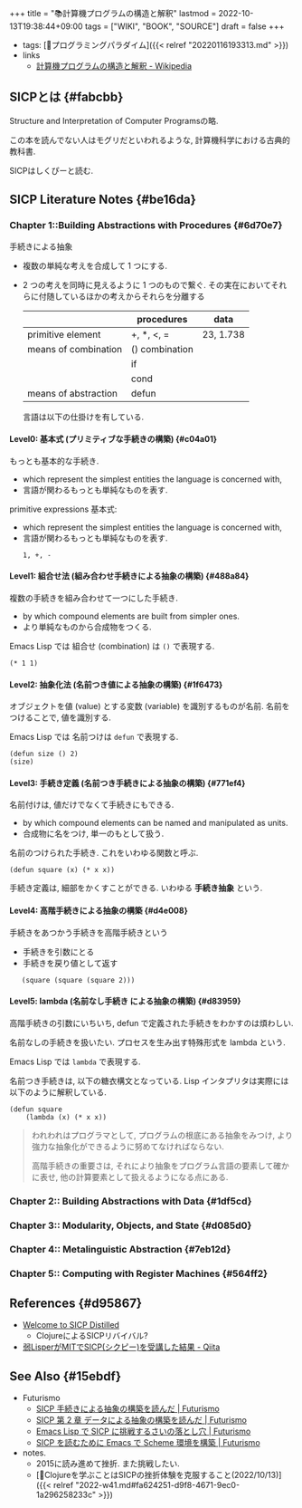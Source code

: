 +++
title = "📚計算機プログラムの構造と解釈"
lastmod = 2022-10-13T19:38:44+09:00
tags = ["WIKI", "BOOK", "SOURCE"]
draft = false
+++

-   tags: [📁プログラミングパラダイム]({{< relref "20220116193313.md" >}})
-   links
    -   [計算機プログラムの構造と解釈 - Wikipedia](https://ja.wikipedia.org/wiki/%E8%A8%88%E7%AE%97%E6%A9%9F%E3%83%97%E3%83%AD%E3%82%B0%E3%83%A9%E3%83%A0%E3%81%AE%E6%A7%8B%E9%80%A0%E3%81%A8%E8%A7%A3%E9%87%88)


## SICPとは {#fabcbb}

Structure and Interpretation of Computer Programsの略.

この本を読んでない人はモグリだといわれるような, 計算機科学における古典的教科書.

SICPはしくぴーと読む.


## SICP Literature Notes {#be16da}


### Chapter 1::Building Abstractions with Procedures {#6d70e7}

手続きによる抽象

-   複数の単純な考えを合成して 1 つにする.
-   2 つの考えを同時に見えるように 1 つのもので繋ぐ. その実在においてそれらに付随しているほかの考えからそれらを分離する

    |                      | procedures     | data      |
    |----------------------|----------------|-----------|
    | primitive element    | +, \*, <, =    | 23, 1.738 |
    | means of combination | () combination |           |
    |                      | if             |           |
    |                      | cond           |           |
    | means of abstraction | defun          |           |

    言語は以下の仕掛けを有している.


#### Level0: 基本式 (プリミティブな手続きの構築) {#c04a01}

もっとも基本的な手続き.

-   which represent the simplest entities the language is concerned with,
-   言語が関わるもっとも単純なものを表す.

primitive expressions 基本式:

-   which represent the simplest entities the language is concerned with,
-   言語が関わるもっとも単純なものを表す.
    ```emacs-lisp
    1, +, -
    ```


#### Level1: 組合せ法 (組み合わせ手続きによる抽象の構築) {#488a84}

複数の手続きを組み合わせて一つにした手続き.

-   by which compound elements are built from simpler ones.
-   より単純なものから合成物をつくる.

Emacs Lisp では 組合せ (combination) は `()` で表現する.

```emacs-lisp
(* 1 1)
```


#### Level2: 抽象化法 (名前つき値による抽象の構築) {#1f6473}

オブジェクトを値 (value) とする変数 (variable) を識別するものが名前. 名前をつけることで, 値を識別する.

Emacs Lisp では 名前つけは `defun` で表現する.

```emacs-lisp
(defun size () 2)
(size)
```


#### Level3:  手続き定義 (名前つき手続きによる抽象の構築) {#771ef4}

名前付けは, 値だけでなくて手続きにもできる.

-   by which compound elements can be named and manipulated as units.
-   合成物に名をつけ, 単一のもとして扱う.

名前のつけられた手続き. これをいわゆる関数と呼ぶ.

```emacs-lisp
(defun square (x) (* x x))
```

手続き定義は, 細部をかくすことができる. いわゆる **手続き抽象** という.


#### Level4: 高階手続きによる抽象の構築 {#d4e008}

手続きをあつかう手続きを高階手続きという

-   手続きを引数にとる
-   手続きを戻り値として返す

<!--listend-->

```emacs-lisp
   (square (square (square 2)))
```


#### Level5: lambda (名前なし手続き による抽象の構築) {#d83959}

高階手続きの引数にいちいち, defun で定義された手続きをわかすのは煩わしい.

名前なしの手続きを扱いたい. プロセスを生み出す特殊形式を lambda という.

Emacs Lisp では `lambda` で表現する.

名前つき手続きは, 以下の糖衣構文となっている. Lisp インタプリタは実際には以下のように解釈している.

```emacs-lisp
(defun square
    (lambda (x) (* x x))
```

> われわれはプログラマとして, プログラムの根底にある抽象をみつけ,
> より強力な抽象化ができるように努めてなければならない.
>
> 高階手続きの重要さは, それにより抽象をプログラム言語の要素して確かに表せ, 他の計算要素として扱えるようになる点にある.


### Chapter 2::        Building Abstractions with Data {#1df5cd}


### Chapter 3::        Modularity, Objects, and State {#d085d0}


### Chapter 4::        Metalinguistic Abstraction {#7eb12d}


### Chapter 5::        Computing with Register Machines {#564ff2}


## References {#d95867}

-   [Welcome to SICP Distilled](https://www.sicpdistilled.com/)
    -   ClojureによるSICPリバイバル?
-   [弱LisperがMITでSICP(シクピー)を受講した結果 - Qiita](https://qiita.com/kaz-yos/items/d1ecd4bfe9989c290e99)


## See Also {#15ebdf}

-   Futurismo
    -   [SICP 手続きによる抽象の構築を読んだ | Futurismo](https://futurismo.biz/archives/3026/)
    -   [SICP 第 2 章 データによる抽象の構築を読んだ | Futurismo](https://futurismo.biz/archives/4097/)
    -   [Emacs Lisp で SICP に挑戦するさいの落とし穴 | Futurismo](https://futurismo.biz/archives/3017/)
    -   [SICP を読むために Emacs で Scheme 環境を構築 | Futurismo](https://futurismo.biz/archives/2888/)
-   notes.
    -   2015に読み進めて挫折. また挑戦したい.
    -   [💭Clojureを学ぶことはSICPの挫折体験を克服すること(2022/10/13)]({{< relref "2022-w41.md#fa624251-d9f8-4671-9ec0-1a296258233c" >}})
